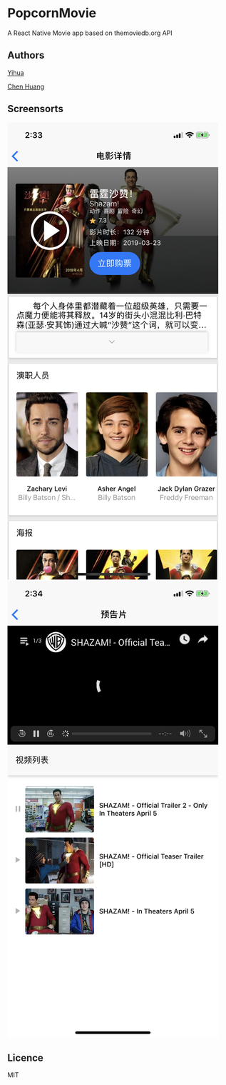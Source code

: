 # PopcornMovie
A React Native Movie app based on themoviedb.org API
## Authors
[Yihua](https://yihua.ca)

[Chen Huang](https://github.com/huangc34)


## Screensorts
![Pic1](https://github.com/yihuashub/PopcornMovie/blob/master/screensorts/short1.PNG)
![Pic2](https://github.com/yihuashub/PopcornMovie/blob/master/screensorts/short2.PNG)

## Licence
MIT
